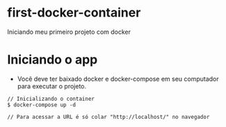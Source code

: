 # first-docker-container

Iniciando meu primeiro projeto com docker

# Iniciando o app

- Você deve ter baixado docker e docker-compose em seu computador para executar o projeto.

```shell
// Inicializando o container
$ docker-compose up -d

// Para acessar a URL é só colar "http://localhost/" no navegador
```